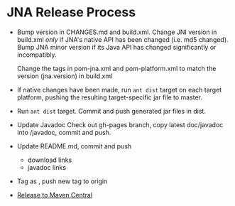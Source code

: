 JNA Release Process
===================

* Bump version in CHANGES.md and build.xml.  Change JNI version in build.xml *only* if
  JNA's native API has been changed (i.e. md5 changed).  Bump JNA minor version if its Java API
  has changed significantly or incompatibly.

  Change the <version> tags in pom-jna.xml and pom-platform.xml to match the version (jna.version) in build.xml

* If native changes have been made, run `ant dist` target on each target
  platform, pushing the resulting target-specific jar file to master.

* Run `ant dist` target.  Commit and push generated jar files in dist.

* Update Javadoc
  Check out gh-pages branch, copy latest doc/javadoc into <version>/javadoc,
  commit and push.

* Update README.md, commit and push
  * download links
  * javadoc links

* Tag as <version>, push new tag to origin

* [Release to Maven Central](https://github.com/twall/jna/blob/master/www/PublishingToMavenCentral.md)
